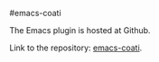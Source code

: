 #emacs-coati

The Emacs plugin is hosted at Github.

Link to the repository: [emacs-coati](https://github.com/CoatiSoftware/emacs-coati).
